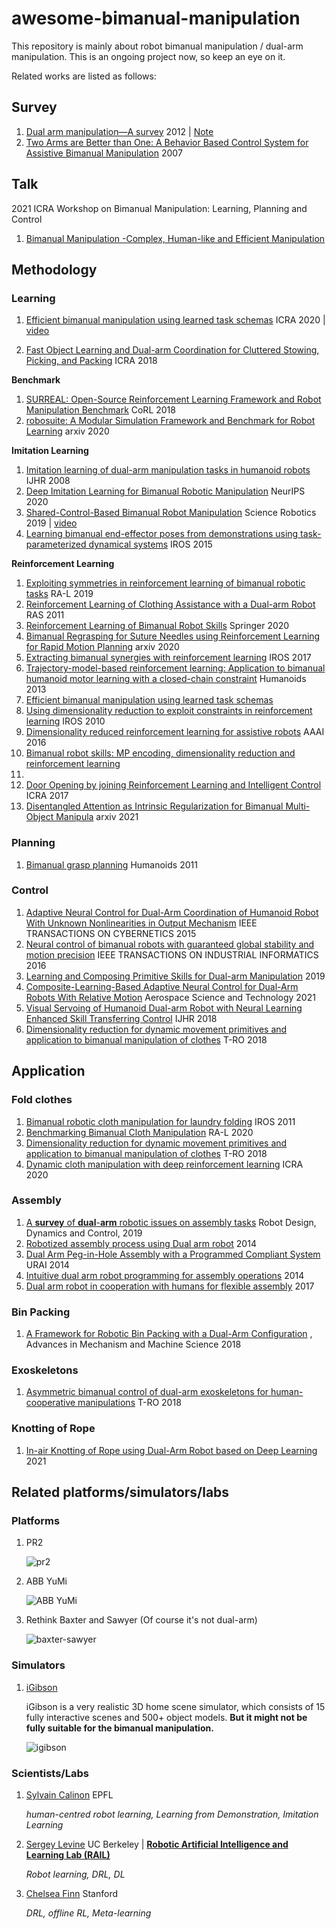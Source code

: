 # awesome-bimanual-manipulation

This repository is mainly about robot bimanual manipulation / dual-arm manipulation. This is an ongoing project now, so keep an eye on it.


Related works are listed as follows:

## Survey

1. [Dual arm manipulation—A survey](https://www.sciencedirect.com/science/article/pii/S092188901200108X)  2012 | [Note](./Notes/Dual%20arm%20manipulation%20a%20survey.md)
2. [Two Arms are Better than One: A Behavior Based Control System for Assistive Bimanual Manipulation](http://citeseerx.ist.psu.edu/viewdoc/download?doi=10.1.1.94.3846&rep=rep1&type=pdf)  2007

## Talk

2021 ICRA Workshop on Bimanual Manipulation: Learning, Planning and Control

1. [Bimanual Manipulation -Complex, Human-like and Efficient Manipulation](https://www.youtube.com/watch?v=LSQZvQ3gppY)



## Methodology

### Learning 

1. [Efficient bimanual manipulation using learned task schemas](https://ieeexplore.ieee.org/abstract/document/9196958/?casa_token=4L7JbTtxEHIAAAAA:6YMmL2K8cUOA2t4L10DxCakin42t5Hlzn2HF6d8GBQ6Aff_S6vsB3qIrl6agNjKpIE7V5uL5)  ICRA 2020 | [video](https://www.youtube.com/watch?v=TBUEHk37a64)

2. [Fast Object Learning and Dual-arm Coordination for Cluttered Stowing, Picking, and Packing](https://arxiv.org/pdf/1810.02977.pdf)  ICRA 2018

**Benchmark**
1. [SURREAL: Open-Source Reinforcement Learning Framework and Robot Manipulation Benchmark](http://proceedings.mlr.press/v87/fan18a/fan18a.pdf)  CoRL 2018
2. [robosuite: A Modular Simulation Framework and Benchmark for Robot Learning](https://arxiv.org/pdf/2009.12293)  arxiv 2020
 
**Imitation Learning**

1. [Imitation learning of dual-arm manipulation tasks in humanoid robots](http://citeseerx.ist.psu.edu/viewdoc/download?doi=10.1.1.1081.2813&rep=rep1&type=pdf)  IJHR 2008
2. [Deep Imitation Learning for Bimanual Robotic Manipulation](https://arxiv.org/pdf/2010.05134.pdf)  NeurIPS 2020
3. [Shared-Control-Based Bimanual Robot Manipulation](https://par.nsf.gov/servlets/purl/10104547)  Science Robotics 2019 | [video](https://www.youtube.com/watch?v=cGh0UncVxck)
4. [Learning bimanual end-effector poses from demonstrations using task-parameterized dynamical systems](https://ieeexplore.ieee.org/abstract/document/7353413/)  IROS 2015

**Reinforcement Learning**

1. [Exploiting symmetries in reinforcement learning of bimanual robotic tasks](https://ieeexplore.ieee.org/abstract/document/8637816/?casa_token=yrF2c8vpWJoAAAAA:SH4mkmqsfU0hmQHKP4wDimRkREx41QclGn-7GXWxZKWDB86MX9gFMcsQd1rbvGrJoz4jlXi1)  RA-L 2019
2. [Reinforcement Learning of Clothing Assistance with a Dual-arm Robot](https://www.academia.edu/download/50846824/Reinforcement_learning_of_clothing_assis20161212-12628-ndv3vy.pdf)  RAS 2011
3. [Reinforcement Learning of Bimanual Robot Skills](https://link.springer.com/content/pdf/10.1007/978-3-030-26326-3.pdf)  Springer 2020
4. [Bimanual Regrasping for Suture Needles using Reinforcement Learning for Rapid Motion Planning](https://arxiv.org/pdf/2011.04813)  arxiv 2020
5. [Extracting bimanual synergies with reinforcement learning](https://ieeexplore.ieee.org/iel7/8119304/8202121/08206356.pdf)  IROS 2017
6. [Trajectory-model-based reinforcement learning: Application to bimanual humanoid motor learning with a closed-chain constraint](https://ieeexplore.ieee.org/abstract/document/7030010/)  Humanoids 2013
7. [Efficient bimanual manipulation using learned task schemas](https://ieeexplore.ieee.org/abstract/document/9196958/)  
8. [Using dimensionality reduction to exploit constraints in reinforcement learning](https://ieeexplore.ieee.org/iel5/5639431/5648787/05650243.pdf)  IROS 2010
9. [Dimensionality reduced reinforcement learning for assistive robots](https://www.aaai.org/ocs/index.php/FSS/FSS16/paper/viewPaper/14076)  AAAI 2016
10. [Bimanual robot skills: MP encoding, dimensionality reduction and reinforcement learning](https://upcommons.upc.edu/handle/2117/119092)  
11. 
12. [Door Opening by joining Reinforcement Learning and Intelligent Control](https://ieeexplore.ieee.org/abstract/document/8023522/)  ICRA 2017
13. [Disentangled Attention as Intrinsic Regularization for Bimanual Multi-Object Manipula](https://arxiv.org/pdf/2106.05907.pdf)  arxiv 2021

### Planning

1. [Bimanual grasp planning](https://ieeexplore.ieee.org/abstract/document/6100824/?casa_token=RHzt69-uJoEAAAAA:MuRnwdE1DMQ_6ozhD_JamdWW1f0WuVoaDzsXUJUGXlHr7RfCNeFS8LkVIiDad6slq8BCjdve)  Humanoids 2011

### Control

1. [Adaptive Neural Control for Dual-Arm Coordination of Humanoid Robot With Unknown Nonlinearities in Output Mechanism](https://ieeexplore.ieee.org/stamp/stamp.jsp?arnumber=6842647&casa_token=sScRNG3DG6YAAAAA:FRwHH2fsyJUVVAQVAZ6_UWhSg3t5zBRHqVa0UOod3165hiUuCG-2Cq24eGRr8UVorvLnKIxo)  IEEE TRANSACTIONS ON CYBERNETICS 2015
2. [Neural control of bimanual robots with guaranteed global stability and motion precision](https://ieeexplore.ieee.org/abstract/document/7574390/?casa_token=kQPBQG-y030AAAAA:AGVG2eb3TTfc7KayGN5kCzY3Pgj-810xfqGj3wx-txH2F1n3dRbpB0oBu4wz3EwpwIuf0ZFH)   IEEE TRANSACTIONS ON INDUSTRIAL INFORMATICS 2016
3. [Learning and Composing Primitive Skills for Dual-arm Manipulation](https://arxiv.org/pdf/1905.10578.pdf)  2019
4. [Composite-Learning-Based Adaptive Neural Control for Dual-Arm Robots With Relative Motion](https://ieeexplore.ieee.org/abstract/document/9305975/)  Aerospace Science and Technology 2021
5. [Visual Servoing of Humanoid Dual-arm Robot with Neural Learning Enhanced Skill Transferring Control](https://researchportal.port.ac.uk/portal/files/7703646/Postprint.pdf)  IJHR 2018
6. [Dimensionality reduction for dynamic movement primitives and application to bimanual manipulation of clothes](https://ieeexplore.ieee.org/abstract/document/8344486/)  T-RO 2018

## Application

### Fold clothes

1. [Bimanual robotic cloth manipulation for laundry folding](https://ieeexplore.ieee.org/abstract/document/6095109/?casa_token=DHO31F1XhDkAAAAA:l5cLtrNkd-HU2IkWRdeMTjMy8CSM4E39tAFsaouhBsBwjGElVScntKAHvcVoT8F4WKrFM3eu)   IROS 2011
2. [Benchmarking Bimanual Cloth Manipulation](https://ieeexplore.ieee.org/abstract/document/8957044/?casa_token=7YDA1inxidMAAAAA:ae_aURxVJK_kBxHpJ78zuAF2yHyGqwPbxnVngts0mTInFP9O5Q8ydwY6bgTdVzhOL7l5r2xy)   RA-L 2020
3. [Dimensionality reduction for dynamic movement primitives and application to bimanual manipulation of clothes](https://ieeexplore.ieee.org/abstract/document/8344486/?casa_token=ysIfcg43YogAAAAA:WNm35Yx_e0attVsn1FsZjn5LxpxJ4W5wcYazVqvXQmHgAOuqqWfKozURCso7NORArhyRXDnp)  T-RO 2018
4. [Dynamic cloth manipulation with deep reinforcement learning](https://ieeexplore.ieee.org/abstract/document/9196659/)  ICRA 2020

### Assembly 

1. [A **survey** of **dual**-**arm** robotic issues on assembly tasks](https://link.springer.com/chapter/10.1007/978-3-319-78963-7_59)  Robot Design, Dynamics and Control, 2019
2. [Robotized assembly process using Dual arm robot](https://www.sciencedirect.com/science/article/pii/S2212827114011354)  2014
3. [Dual Arm Peg-in-Hole Assembly with a Programmed Compliant System](https://ieeexplore.ieee.org/abstract/document/7057477)  URAI 2014
4. [Intuitive dual arm robot programming for assembly operations](https://www.sciencedirect.com/science/article/pii/S0007850614000201)  2014
5. [Dual arm robot in cooperation with humans for flexible assembly](https://www.sciencedirect.com/science/article/pii/S0007850617300975)  2017

### Bin Packing

1. [A Framework for Robotic Bin Packing with a Dual-Arm Configuration](https://link.springer.com/chapter/10.1007/978-3-030-20131-9_277)   , Advances in Mechanism and Machine Science 2018

### Exoskeletons

1. [Asymmetric bimanual control of dual-arm exoskeletons for human-cooperative manipulations](https://ieeexplore.ieee.org/abstract/document/8103340/?casa_token=itLqk0n913gAAAAA:jNaUD79YaXBjW8Ztjd0JpvgT35tpdL-B_L8AHt7hBf_gMLSmb0U3nZbtN7JfmT0bPj9gMjOC)  T-RO 2018

### Knotting of Rope

1. [In-air Knotting of Rope using Dual-Arm Robot based on Deep Learning](https://arxiv.org/pdf/2103.09402.pdf)  2021

## Related platforms/simulators/labs

### Platforms

1. PR2

   ![pr2](README.assets/pr2.jpg)

2. ABB YuMi

   ![ABB YuMi](README.assets/ABB-Yumi.jpg)

3. Rethink Baxter and Sawyer (Of course it's not dual-arm)

   ![baxter-sawyer](README.assets/baxter-sawyer.jpg)

### Simulators

1. [iGibson](http://svl.stanford.edu/igibson/)  

   iGibson is a very realistic 3D home scene simulator, which consists of 15 fully interactive scenes and 500+ object models. **But it might not be fully suitable for the bimanual manipulation.**

   ![igibson](README.assets/igibson.png)

### Scientists/Labs

1. [Sylvain Calinon](https://calinon.ch/#)  EPFL

   *human-centred robot learning, Learning from Demonstration, Imitation Learning*

2. [Sergey Levine](http://people.eecs.berkeley.edu/~svlevine/)  UC Berkeley | **[Robotic Artificial Intelligence and Learning Lab (RAIL)](http://rail.eecs.berkeley.edu/)**

   *Robot learning, DRL, DL*

3. [Chelsea Finn](https://ai.stanford.edu/~cbfinn/)  Stanford

   *DRL, offline RL, Meta-learning*

